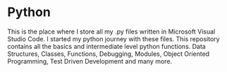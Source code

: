 # Python

This is the place where I store all my .py files written in Microsoft Visual Studio Code.
I started my python journey with these files.
This repository contains all the basics and intermediate level python functions.
Data Structures, Classes, Functions, Debugging, Modules, Object Oriented Programming, Test Driven Development and many more.
